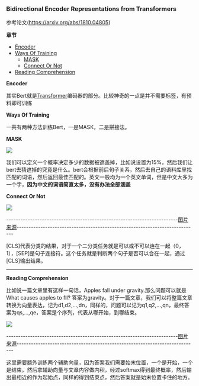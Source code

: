 ### Bidirectional Encoder Representations from Transformers


参考论文(https://arxiv.org/abs/1810.04805)

**章节**
- [Encoder](#encoder)
- [Ways Of Training](#train)
    - [MASK](#mask)
    - [Connect Or Not](#connect)
- [Reading Comprehension](#comprehension)


**<div id='encoder'>Encoder</div>**


其实Bert就是[Transformer](../nlp/transformer.md)编码器的部分。比较神奇的一点是并不需要标签，有预料即可训练


**<div id='train'>Ways Of Training</div>**

一共有两种方法训练Bert，一是MASK，二是拼接法。

**<div id='mask'>MASK</div>**

![](https://github.com/sherlcok314159/ML/blob/main/nlp/Images/MASK.png)


我们可以定义一个概率决定多少的数据被遮盖掉，比如说设置为15%，然后我们让bert去猜遮掉的究竟是什么。bert会根据前后句子关系，然后去自己的语料库里找匹配的词语，然后返回最佳匹配的。英文一般均为一个英文单词，但是中文大多为一个字，**因为中文的词语简直太多，没有办法全部涵盖**

**<div id='connect'>Connect Or Not</div>**

![](https://github.com/sherlcok314159/ML/blob/main/nlp/Images/connect.png)

------------------------------------------------------------------------[图片来源](https://www.bilibili.com/video/BV1NJ411o7u3?p=11)----------------------------------------------------------------------------


[CLS]代表分类的结果，对于一个二分类任务就是可以或不可以连在一起（0，1），[SEP]是句子连接符。这个任务就是判断两个句子是否可以合在一起，通过[CLS]输出结果。

***

**<div id='comprehension'>Reading Comprehension</div>**


比如说一篇文章里有这样一句话，Apples fall under gravity.那么问题可以就是What causes apples to fll? 答案为gravity。对于一篇文章，我们可以将整篇文章转换为向量表达，记为d1,d2,...,dn，同样的，问题可以记为q1,q2,...,qn，最终答案为qs,...,qe，答案是个序列，代表从哪开始，到哪结束。

![](https://github.com/sherlcok314159/ML/blob/main/nlp/Images/comprehension.png)

------------------------------------------------------------------------[图片来源](https://www.bilibili.com/video/BV1NJ411o7u3?p=11)----------------------------------------------------------------------------

这里需要额外训练两个辅助向量，因为答案我们需要始末位置，一个是开始，一个是结束。然后拿辅助向量与文章内容做内积，经过softmax得到最终概率，然后输出最相近的作为起始点，同样的得到结束点，然后答案就是始末位置卡住的地方。


